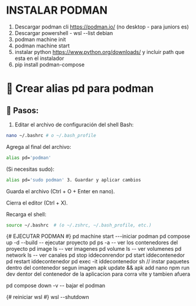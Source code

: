 # INSTALAR PODMAN

1.  Descargar podman cli https://podman.io/ (no desktop - para juniors es)
2.  Descargar powershell - wsl --list debian
3.  podman machine init
4.  podman machine start
5.  instalar python https://www.python.org/downloads/ y incluir path que esta en el instalador
6.  pip install podman-compose

# 🐧 Crear alias pd para podman

## 📝 Pasos:

1. Editar el archivo de configuración del shell
   Bash:

```bash
nano ~/.bashrc # o ~/.bash_profile
```

Agrega al final del archivo:

```bash
alias pd='podman'
```

(Si necesitas sudo):

```bash
alias pd='sudo podman' 3. Guardar y aplicar cambios
```

Guarda el archivo (Ctrl + O + Enter en nano).

Cierra el editor (Ctrl + X).

Recarga el shell:

```bash
source ~/.bashrc  # (o ~/.zshrc, ~/.bash_profile, etc.)
```

{# EJECUTAR PODMAN #}
pd machine start ---iniciar podman
pd compose up -d --build -- ejecutar proyecto
pd ps -a -- ver los contenedores del proyecto
pd image ls -- ver imagenes
pd volume ls -- ver volumenes
pd network ls -- ver canales
pd stop iddeconrendor
pd start iddecontenedor
pd restart iddecontenedor
pd exec -it iddecontenedor sh
// instar paquetes dentro del contenedor segun imagen apk update && apk add nano
npm run dev dentor del contenedor de la aplicacion para corra vite y tambien afuera

pd compose down -v -- bajar el podman

{# reiniciar wsl #}
wsl --shutdown
